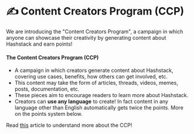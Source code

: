 # ✍️ Content Creators Program (CCP)

We are introducing the "Content Creators Program", a campaign in which anyone can showcase their creativity by generating content about Hashstack and earn points!

#### **The Content Creators Program (CCP)**

* A campaign in which creators generate content about Hashstack, covering use cases, benefits, how others can get involved, etc.
* This content may take the form of articles, threads, videos, memes, posts, documentation, etc.
* These pieces aim to encourage readers to learn more about Hashstack.
* Creators can **use any language** to create! In fact content in any language other than English automatically gets twice the points. More on the points system below.

Read [this](https://medium.com/p/435aea9c9d83/edit) article to understand more about the CCP!
